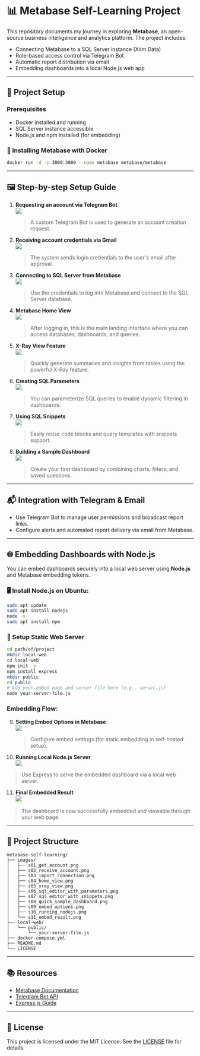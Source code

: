 # 📊 Metabase Self-Learning Project

This repository documents my journey in exploring **Metabase**, an open-source business intelligence and analytics platform. The project includes:

- Connecting Metabase to a SQL Server instance (Xóm Data)
- Role-based access control via Telegram Bot
- Automatic report distribution via email
- Embedding dashboards into a local Node.js web app

---

## 🔧 Project Setup

### Prerequisites

- Docker installed and running
- SQL Server instance accessible
- Node.js and npm installed (for embedding)

### 🐳 Installing Metabase with Docker

```bash
docker run -d -p 3000:3000 --name metabase metabase/metabase
```

---

## 🖼️ Step-by-step Setup Guide

1. **Requesting an account via Telegram Bot**  
   ![](./images/s01_get_account.png)  
   > A custom Telegram Bot is used to generate an account creation request.

2. **Receiving account credentials via Gmail**  
   ![](./images/s02_receive_account.png)  
   > The system sends login credentials to the user's email after approval.

3. **Connecting to SQL Server from Metabase**  
   ![](./images/s03_import_connection.png)  
   > Use the credentials to log into Metabase and connect to the SQL Server database.

4. **Metabase Home View**  
   ![](./images/s04_home_view.png)  
   > After logging in, this is the main landing interface where you can access databases, dashboards, and queries.

5. **X-Ray View Feature**  
   ![](./images/s05_xray_view.png)  
   > Quickly generate summaries and insights from tables using the powerful X-Ray feature.

6. **Creating SQL Parameters**  
   ![](./images/s06_sql_editor_with_parameters.png)  
   > You can parameterize SQL queries to enable dynamic filtering in dashboards.

7. **Using SQL Snippets**  
   ![](./images/s07_sql_editor_with_snippets.png)  
   > Easily reuse code blocks and query templates with snippets support.

8. **Building a Sample Dashboard**  
   ![](./images/s08_quick_sample_dashboard.png)  
   > Create your first dashboard by combining charts, filters, and saved questions.

---

## 📬 Integration with Telegram & Email

- Use Telegram Bot to manage user permissions and broadcast report links.
- Configure alerts and automated report delivery via email from Metabase.

---

## 🌐 Embedding Dashboards with Node.js

You can embed dashboards securely into a local web server using **Node.js** and Metabase embedding tokens.

### 🖥️ Install Node.js on Ubuntu:

```bash
sudo apt update
sudo apt install nodejs
node -v
sudo apt install npm
```

### 🚀 Setup Static Web Server

```bash
cd path/of/project
mkdir local-web
cd local-web
npm init -y
npm install express
mkdir public
cd public
# Add your embed page and server file here (e.g., server.js)
node your-server-file.js
```

### Embedding Flow:

9. **Setting Embed Options in Metabase**  
   ![](./images/s09_embed_options.png)  
   > Configure embed settings (for static embedding in self-hosted setup).

10. **Running Local Node.js Server**  
   ![](./images/s10_running_nodejs.png)  
   > Use Express to serve the embedded dashboard via a local web server.

11. **Final Embedded Result**  
   ![](./images/s11_embed_result.png)  
   > The dashboard is now successfully embedded and viewable through your web page.

---

## 📁 Project Structure

```
metabase-self-learning/
├── images/
│   ├── s01_get_account.png
│   ├── s02_receive_account.png
│   ├── s03_import_connection.png
│   ├── s04_home_view.png
│   ├── s05_xray_view.png
│   ├── s06_sql_editor_with_parameters.png
│   ├── s07_sql_editor_with_snippets.png
│   ├── s08_quick_sample_dashboard.png
│   ├── s09_embed_options.png
│   ├── s10_running_nodejs.png
│   └── s11_embed_result.png
├── local-web/
│   └── public/
│       └── your-server-file.js
├── docker-compose.yml
├── README.md
└── LICENSE
```

---

## 📚 Resources

- [Metabase Documentation](https://www.metabase.com/docs/)
- [Telegram Bot API](https://core.telegram.org/bots/api)
- [Express.js Guide](https://expressjs.com/)

---

## 📄 License

This project is licensed under the MIT License. See the [LICENSE](LICENSE) file for details.
